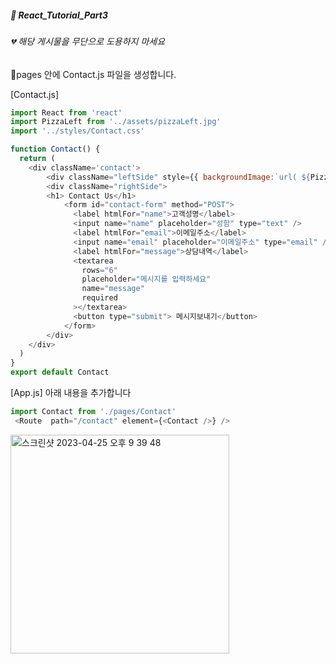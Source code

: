 ##### :cactus: React_Tutorial_Part3

###### 💔 해당 게시물을 무단으로 도용하지 마세요    

:file_folder:pages 안에 Contact.js 파일을 생성합니다.  

[Contact.js]
```js
import React from 'react'
import PizzaLeft from '../assets/pizzaLeft.jpg'
import '../styles/Contact.css'

function Contact() {
  return (
    <div className='contact'>
        <div className="leftSide" style={{ backgroundImage:`url( ${PizzaLeft})`}}> </div>
        <div className="rightSide">
        <h1> Contact Us</h1>
            <form id="contact-form" method="POST">
              <label htmlFor="name">고객성명</label>
              <input name="name" placeholder="성함" type="text" />
              <label htmlFor="email">이메일주소</label>
              <input name="email" placeholder="이메일주소" type="email" />
              <label htmlFor="message">상담내역</label>
              <textarea
                rows="6"
                placeholder="메시지를 입력하세요"
                name="message"
                required
              ></textarea>
              <button type="submit"> 메시지보내기</button>
            </form>
        </div>
    </div>
  )
}
export default Contact
```    
[App.js] 아래 내용을 추가합니다 
```js
import Contact from './pages/Contact'
 <Route  path="/contact" element={<Contact />} />
```

<img width="350" alt="스크린샷 2023-04-25 오후 9 39 48" src="https://user-images.githubusercontent.com/48478079/234278729-bd1327dc-10d6-4961-a575-d10209bbda9f.png">


